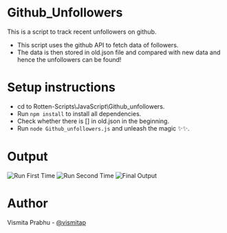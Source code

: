 # Github_Unfollowers
This is a script to track recent unfollowers on github. 
* This script uses the github API to fetch data of followers.
* The data is then stored in old.json file and compared with new data and hence the unfollowers can be found!

# Setup instructions
* cd to Rotten-Scripts\JavaScript\Github_unfollowers.
* Run `npm install` to install all dependencies.
* Check whether there is [] in old.json in the beginning.
* Run `node Github_unfollowers.js` and unleash the magic ✨✨.

# Output
![Run First Time](https://i.imgur.com/AjsMeNy.png)
![Run Second Time](blob:https://imgur.com/d45a7353-de3b-420e-a459-16670c0f62ca)
![Final Output](https://i.imgur.com/R1pYphi.png)

# Author
Vismita Prabhu - [@vismitap](https://github.com/vismitap)